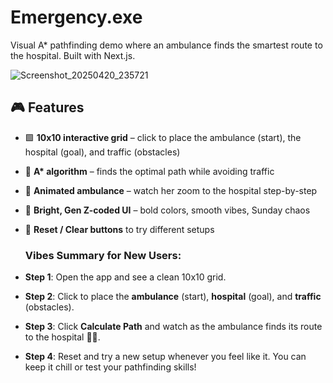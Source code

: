# Emergency.exe
Visual A* pathfinding demo where an ambulance finds the smartest route to the hospital. Built with Next.js.


![Screenshot_20250420_235721](https://github.com/user-attachments/assets/e84b9ef7-bb87-47e6-9bd9-bbfaf29d82a1)


## 🎮 Features

- 🟩 **10x10 interactive grid** – click to place the ambulance (start), the hospital (goal), and traffic (obstacles)
- 🚨 **A\* algorithm** – finds the optimal path while avoiding traffic
- 🚗 **Animated ambulance** – watch her zoom to the hospital step-by-step
- 🌈 **Bright, Gen Z-coded UI** – bold colors, smooth vibes, Sunday chaos
- 🧼 **Reset / Clear buttons** to try different setups

  ### Vibes Summary for New Users:
- **Step 1**: Open the app and see a clean 10x10 grid.
- **Step 2**: Click to place the **ambulance** (start), **hospital** (goal), and **traffic** (obstacles).
- **Step 3**: Click **Calculate Path** and watch as the ambulance finds its route to the hospital 🧠💨.
- **Step 4**: Reset and try a new setup whenever you feel like it. You can keep it chill or test your pathfinding skills!

